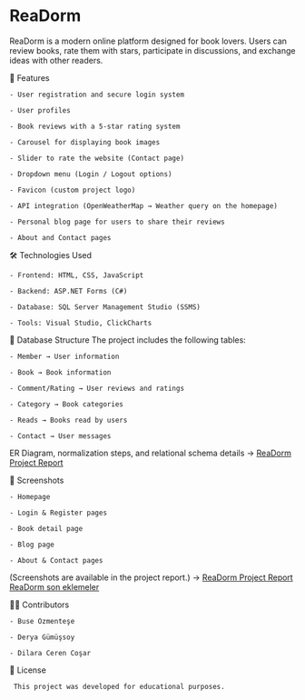 # ReaDorm
ReaDorm is a modern online platform designed for book lovers. Users can review books, rate them with stars, participate in discussions, and exchange ideas with other readers.

🚀 Features

    - User registration and secure login system
    
    - User profiles
    
    - Book reviews with a 5-star rating system
    
    - Carousel for displaying book images
    
    - Slider to rate the website (Contact page)
    
    - Dropdown menu (Login / Logout options)
    
    - Favicon (custom project logo)
    
    - API integration (OpenWeatherMap → Weather query on the homepage)
    
    - Personal blog page for users to share their reviews
    
    - About and Contact pages

🛠️ Technologies Used

    - Frontend: HTML, CSS, JavaScript
    
    - Backend: ASP.NET Forms (C#)
    
    - Database: SQL Server Management Studio (SSMS)
    
    - Tools: Visual Studio, ClickCharts

📂 Database Structure
    The project includes the following tables:
    
    - Member → User information
    
    - Book → Book information
    
    - Comment/Rating → User reviews and ratings
    
    - Category → Book categories
    
    - Reads → Books read by users
    
    - Contact → User messages

ER Diagram, normalization steps, and relational schema details → [ReaDorm Project Report](https://raw.githubusercontent.com/BuseOzmntse/ReaDorm/main/WebSite1/docs/ReaDorm%20Project%20Report.pdf)

📸 Screenshots

    - Homepage
    
    - Login & Register pages
    
    - Book detail page
    
    - Blog page
    
    - About & Contact pages
    
(Screenshots are available in the project report.) -> 
    [ReaDorm Project Report](https://raw.githubusercontent.com/BuseOzmntse/ReaDorm/main/WebSite1/docs/ReaDorm%20Project%20Report.pdf)  
    [ReaDorm son eklemeler](https://raw.githubusercontent.com/BuseOzmntse/ReaDorm/main/WebSite1/docs/ReaDorm%20son%20eklemeler.pdf)

  👩‍💻 Contributors
  
    - Buse Özmenteşe
    
    - Derya Gümüşsoy
    
    - Dilara Ceren Coşar

  📖 License
  
     This project was developed for educational purposes.
